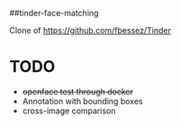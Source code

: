 ##tinder-face-matching

Clone of https://github.com/fbessez/Tinder

# TODO
* ~~openface test through docker~~
* Annotation with bounding boxes
* cross-image comparison